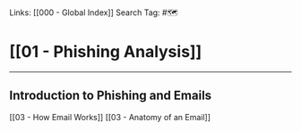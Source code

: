 Links: [[000 - Global Index]]
Search Tag: #🗺 

# [[01 - Phishing Analysis]]
***

## Introduction to Phishing and Emails

[[03 - How Email Works]]
[[03 - Anatomy of an Email]]
